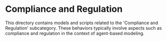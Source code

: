 # Compliance and Regulation

This directory contains models and scripts related to the 'Compliance and Regulation' subcategory. These behaviors typically involve aspects such as compliance and regulation in the context of agent-based modeling.

